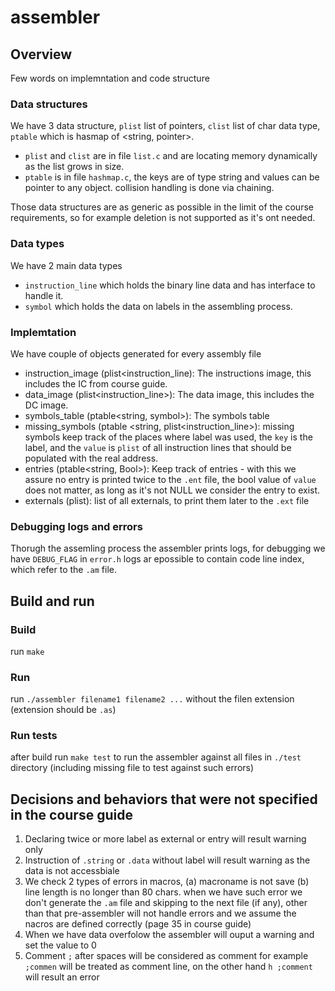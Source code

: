 # assembler
## Overview
Few words on implemntation and code structure
### Data structures
We have 3 data structure, `plist` list of pointers, `clist` list of char data type, `ptable` which is hasmap of <string, pointer>.
- `plist` and `clist` are in file `list.c` and are locating memory dynamically as the list grows in size.
- `ptable` is in file `hashmap.c`, the keys are of type string and values can be pointer to any object. collision handling is done via chaining.

Those data structures are as generic as possible in the limit of the course requirements, so for example deletion is not supported as it's ont needed.
### Data types 
We have 2 main data types
- `instruction_line` which holds the binary line data and has interface to handle it.
- `symbol` which holds the data on labels in the assembling process.
### Implemtation
We have couple of objects generated for every assembly file 
- instruction_image (plist<instruction_line): The instructions image, this includes the IC from course guide.
- data_image (plist<instruction_line>): The data image, this includes the DC image.
- symbols_table (ptable<string, symbol>): The symbols table
- missing_symbols (ptable <string, plist<instruction_line>): missing symbols keep track of the places where label was used, the `key` is the label, and the `value` is `plist` of all instruction lines that should be populated with the real address.
- entries (ptable<string, Bool>): Keep track of entries - with this we assure no entry is printed twice to the `.ent` file, the bool value of `value` does not matter, as long as it's not NULL we consider the entry to exist.
- externals (plist<string>): list of all externals, to print them later to the `.ext` file

### Debugging logs and errors
Thorugh the assemling process the assembler prints logs, for debugging we have `DEBUG_FLAG` in `error.h` logs ar epossible to contain code line index, which refer to the `.am` file.

## Build and run
### Build
run `make`
### Run 
run `./assembler filename1 filename2 ...` without the filen extension (extension should be `.as`)
### Run tests
after build run `make test` to run the assembler against all files in `./test` directory (including missing file to test against such errors)

## Decisions and behaviors that were not specified in the course guide
1. Declaring twice or more label as external or entry will result warning only
2. Instruction of `.string` or `.data` without label will result warning as the data is not accessbiale
3. We check 2 types of errors in macros, (a) macroname is not save (b) line length is no longer than 80 chars. when we have such error we don't generate the `.am` file and skipping to the next file (if any), other than that pre-assembler will not handle errors and we assume the nacros are defined correctly (page 35 in course guide)
4. When we have data overfolow the assembler will ouput a warning and set the value to 0
5. Comment `;` after spaces will be considered as comment for example `    ;commen` will be treated as comment line, on the other hand  `h ;comment` will result an error
